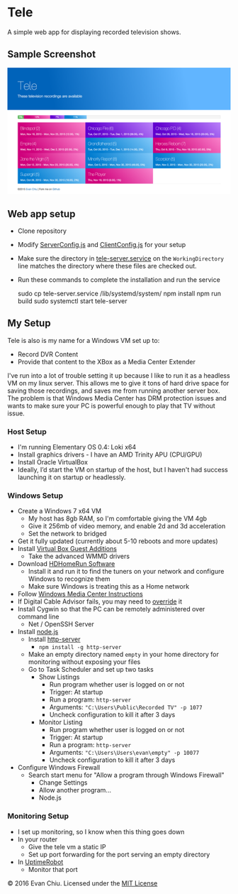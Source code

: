 # Tele
A simple web app for displaying recorded television shows.

## Sample Screenshot
![Tele Screenshot](sample.png)

## Web app setup
* Clone repository
* Modify [ServerConfig.js](ServerConfig.js) and [ClientConfig.js](src/ClientConfig.js) for your setup
* Make sure the directory in [tele-server.service](tele-server.service) on the `WorkingDirectory` line matches the directory where these files are checked out.
* Run these commands to complete the installation and run the service


    sudo cp tele-server.service /lib/systemd/system/
    npm install
    npm run build
    sudo systemctl start tele-server

## My Setup
Tele is also is my name for a Windows VM set up to:
* Record DVR Content
* Provide that content to the XBox as a Media Center Extender

I've run into a lot of trouble setting it up because I like to run it as a headless VM on my linux server.  This allows me to give it tons of hard drive space for saving those recordings, and saves me from running another server box.  The problem is that Windows Media Center has DRM protection issues and wants to make sure your PC is powerful enough to play that TV without issue.

### Host Setup
* I'm running Elementary OS 0.4: Loki x64
* Install graphics drivers - I have an AMD Trinity APU (CPU/GPU)
* Install Oracle VirtualBox
* Ideally, I’d start the VM on startup of the host, but I haven't had success launching it on startup or headlessly.

### Windows Setup
* Create a Windows 7 x64 VM
  * My host has 8gb RAM, so I'm comfortable giving the VM 4gb
  * Give it 256mb of video memory, and enable 2d and 3d acceleration
  * Set the network to bridged
* Get it fully updated (currently about 5-10 reboots and more updates)
* Install [Virtual Box Guest Additions](https://docs.oracle.com/cd/E36500_01/E36502/html/qs-guest-additions.html)
  * Take the advanced WMMD drivers
* Download [HDHomeRun Software](http://my.hdhomerun.com/instructions/)
  * Install it and run it to find the tuners on your network and configure Windows to recognize them
  * Make sure Windows is treating this as a Home network
* Follow [Windows Media Center Instructions](http://my.hdhomerun.com/instructions/software-instructions/wmc.php)
* If Digital Cable Advisor fails, you may need to [override](http://www.missingremote.com/guide/override-digital-cable-advisor-windows-media-center-7) it
* Install Cygwin so that the PC can be remotely administered over command line
  * Net / OpenSSH Server
* Install [node.js](https://nodejs.org/en/)
  * Install [http-server](https://www.npmjs.com/package/http-server)
    * `npm install -g http-server`
  * Make an empty directory named `empty` in your home directory for monitoring without exposing your files
  * Go to Task Scheduler and set up two tasks
    * Show Listings
      * Run program whether user is logged on or not
      * Trigger: At startup
      * Run a program: `http-server`
      * Arguments: `"C:\Users\Public\Recorded TV" -p 1077`
      * Uncheck configuration to kill it after 3 days
    * Monitor Listing
      * Run program whether user is logged on or not
      * Trigger: At startup
      * Run a program: `http-server`
      * Arguments: `"C:\Users\Users\evan\empty" -p 10077`
      * Uncheck configuration to kill it after 3 days
* Configure Windows Firewall
  * Search start menu for "Allow a program through Windows Firewall"
    * Change Settings
    * Allow another program...
    * Node.js

### Monitoring Setup
* I set up monitoring, so I know when this thing goes down
* In your router
  * Give the tele vm a static IP
  * Set up port forwarding for the port serving an empty directory
* In [UptimeRobot](https://uptimerobot.com/)
  * Monitor that port

&copy; 2016 Evan Chiu. Licensed under the [MIT License](LICENSE)
